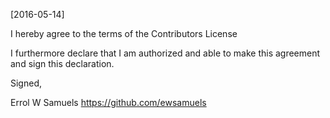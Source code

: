 [2016-05-14]

I hereby agree to the terms of the Contributors License

I furthermore declare that I am authorized and able to make this
agreement and sign this declaration.

Signed,

Errol W Samuels
https://github.com/ewsamuels
